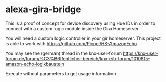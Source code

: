 # alexa-gira-bridge
This is a proof of concept for device discovery using Hue IDs in order to connect with a custom logic module inside the Gira Homeserver

You will need a custom logic controller in your gir homeserver. This project is able to work with https://github.com/Picpol/HS-AmazonEcho

You may see the (german) thread in the knx-user-forum https://knx-user-forum.de/forum/%C3%B6ffentlicher-bereich/knx-eib-forum/1010815-amazon-echo-logikbaustein

Execute without parameters to get usage information